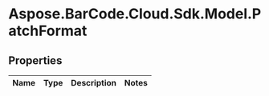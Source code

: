 # Aspose.BarCode.Cloud.Sdk.Model.PatchFormat

## Properties

Name | Type | Description | Notes
---- | ---- | ----------- | -----

